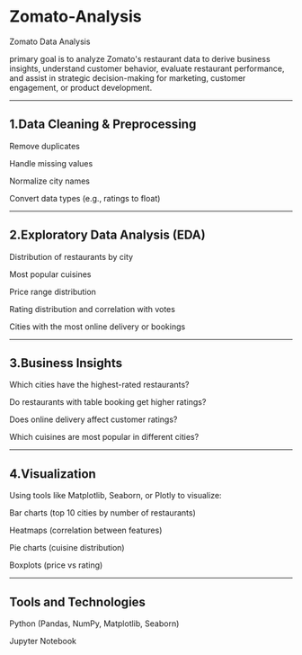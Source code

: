 # Zomato-Analysis
Zomato Data Analysis

primary goal is to analyze Zomato's restaurant data to derive business insights, understand customer behavior, evaluate restaurant performance,
and assist in strategic decision-making for marketing, customer engagement, or product development.

----------------------------------
1.Data Cleaning & Preprocessing
---------------------------------

Remove duplicates

Handle missing values

Normalize city names

Convert data types (e.g., ratings to float)

------------------------------------
2.Exploratory Data Analysis (EDA)
------------------------------------

Distribution of restaurants by city

Most popular cuisines

Price range distribution

Rating distribution and correlation with votes

Cities with the most online delivery or bookings

----------------------
3.Business Insights
----------------------

Which cities have the highest-rated restaurants?

Do restaurants with table booking get higher ratings?

Does online delivery affect customer ratings?

Which cuisines are most popular in different cities?

--------------------
4.Visualization
--------------------
Using tools like Matplotlib, Seaborn, or Plotly to visualize:

Bar charts (top 10 cities by number of restaurants)

Heatmaps (correlation between features)

Pie charts (cuisine distribution)

Boxplots (price vs rating)

-----------------------
Tools and Technologies
------------------------

Python (Pandas, NumPy, Matplotlib, Seaborn)

Jupyter Notebook
